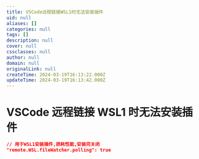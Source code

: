 ```yaml
---
title: VSCode远程链接WSL1时无法安装插件
uid: null
aliases: []
categories: null
tags: []
description: null
cover: null
cssclasses: null
author: null
domain: null
originalLink: null
createTime: 2024-03-19T16:13:22.000Z
updateTime: 2024-03-19T16:13:42.000Z
---
```


# VSCode 远程链接 WSL1 时无法安装插件

```json
// 用于WSL1安装插件,损耗性能,安装完关闭
"remote.WSL.fileWatcher.polling": true
```
